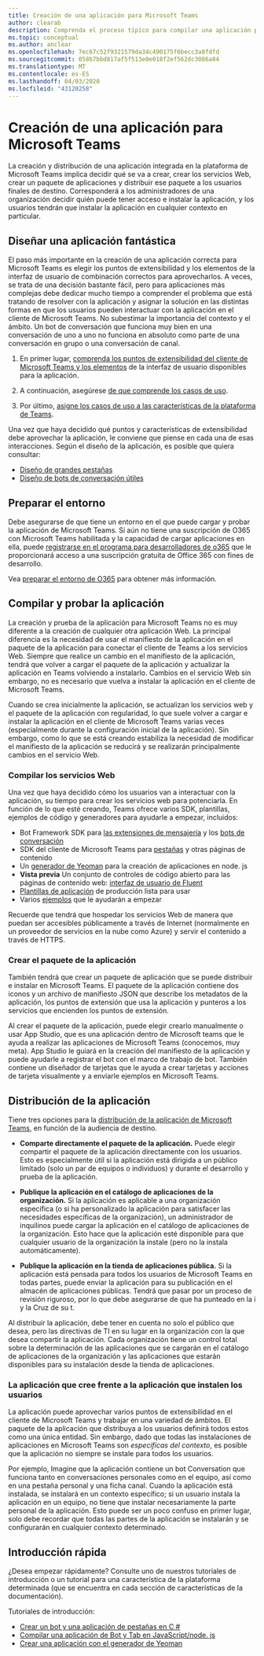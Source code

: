 ```yaml
---
title: Creación de una aplicación para Microsoft Teams
author: clearab
description: Comprenda el proceso típico para compilar una aplicación para Microsoft Teams.
ms.topic: conceptual
ms.author: anclear
ms.openlocfilehash: 7ec67c52f9321579da34c490175f6becc3a8fdfd
ms.sourcegitcommit: 058b7bbd817af5f513e0e018f2ef562dc3086a84
ms.translationtype: MT
ms.contentlocale: es-ES
ms.lasthandoff: 04/03/2020
ms.locfileid: "43120258"
---
```

# <a name="building-an-app-for-microsoft-teams"></a>Creación de una aplicación para Microsoft Teams

La creación y distribución de una aplicación integrada en la plataforma de Microsoft Teams implica decidir qué se va a crear, crear los servicios Web, crear un paquete de aplicaciones y distribuir ese paquete a los usuarios finales de destino. Corresponderá a los administradores de una organización decidir quién puede tener acceso e instalar la aplicación, y los usuarios tendrán que instalar la aplicación en cualquier contexto en particular.

## <a name="design-a-great-app"></a>Diseñar una aplicación fantástica

El paso más importante en la creación de una aplicación correcta para Microsoft Teams es elegir los puntos de extensibilidad y los elementos de la interfaz de usuario de combinación correctos para aprovecharlos. A veces, se trata de una decisión bastante fácil, pero para aplicaciones más complejas debe dedicar mucho tiempo a comprender el problema que está tratando de resolver con la aplicación y asignar la solución en las distintas formas en que los usuarios pueden interactuar con la aplicación en el cliente de Microsoft Teams. No subestimar la importancia del contexto y el ámbito. Un bot de conversación que funciona muy bien en una conversación de uno a uno no funciona en absoluto como parte de una conversación en grupo o una conversación de canal.

1. En primer lugar, [comprenda los puntos de extensibilidad del cliente de Microsoft Teams y los elementos](~/concepts/extensibility-points.md) de la interfaz de usuario disponibles para la aplicación.

2. A continuación, asegúrese [de que comprende los casos de uso](~/concepts/design/understand-use-cases.md).

3. Por último, [asigne los casos de uso a las características de la plataforma de Teams](~/concepts/design/map-use-cases.md).

Una vez que haya decidido qué puntos y características de extensibilidad debe aprovechar la aplicación, le conviene que piense en cada una de esas interacciones. Según el diseño de la aplicación, es posible que quiera consultar:

* [Diseño de grandes pestañas](~/tabs/design/tabs.md)
* [Diseño de bots de conversación útiles](~/bots/design/bots.md)

## <a name="prepare-your-environment"></a>Preparar el entorno

Debe asegurarse de que tiene un entorno en el que puede cargar y probar la aplicación de Microsoft Teams. Si aún no tiene una suscripción de O365 con Microsoft Teams habilitada y la capacidad de cargar aplicaciones en ella, puede [registrarse en el programa para desarrolladores de o365](https://developer.microsoft.com/microsoft-365/dev-program) que le proporcionará acceso a una suscripción gratuita de Office 365 con fines de desarrollo.

Vea [preparar el entorno de O365](~/concepts/build-and-test/prepare-your-o365-tenant.md) para obtener más información.

## <a name="build-and-test-your-app"></a>Compilar y probar la aplicación

La creación y prueba de la aplicación para Microsoft Teams no es muy diferente a la creación de cualquier otra aplicación Web. La principal diferencia es la necesidad de usar el manifiesto de la aplicación en el paquete de la aplicación para conectar el cliente de Teams a los servicios Web. Siempre que realice un cambio en el manifiesto de la aplicación, tendrá que volver a cargar el paquete de la aplicación y actualizar la aplicación en Teams volviendo a instalarlo. Cambios en el servicio Web sin embargo, no es necesario que vuelva a instalar la aplicación en el cliente de Microsoft Teams.

Cuando se crea inicialmente la aplicación, se actualizan los servicios web y el paquete de la aplicación con regularidad, lo que suele volver a cargar e instalar la aplicación en el cliente de Microsoft Teams varias veces (especialmente durante la configuración inicial de la aplicación). Sin embargo, como lo que se está creando estabiliza la necesidad de modificar el manifiesto de la aplicación se reducirá y se realizarán principalmente cambios en el servicio Web.

### <a name="build-your-web-services"></a>Compilar los servicios Web

Una vez que haya decidido cómo los usuarios van a interactuar con la aplicación, su tiempo para crear los servicios web para potenciarla. En función de lo que esté creando, Teams ofrece varios SDK, plantillas, ejemplos de código y generadores para ayudarle a empezar, incluidos:

* Bot Framework SDK para [las extensiones de mensajería](~/messaging-extensions/what-are-messaging-extensions.md) y los [bots de conversación](~/bots/what-are-bots.md)
* SDK del cliente de Microsoft Teams para [pestañas](~/tabs/what-are-tabs.md) y otras páginas de contenido
* Un [generador de Yeoman](~/tutorials/get-started-yeoman.md) para la creación de aplicaciones en node. js
* **Vista previa** Un conjunto de controles de código abierto para las páginas de contenido web: [interfaz de usuario de Fluent](https://microsoft.github.io/fluent-ui-react/)
* [Plantillas de aplicación](~/samples/app-templates.md) de producción lista para usar
* Varios [ejemplos](~/samples/code-samples.md) que le ayudarán a empezar

Recuerde que tendrá que hospedar los servicios Web de manera que puedan ser accesibles públicamente a través de Internet (normalmente en un proveedor de servicios en la nube como Azure) y servir el contenido a través de HTTPS.

### <a name="create-your-app-package"></a>Crear el paquete de la aplicación

También tendrá que crear un paquete de aplicación que se puede distribuir e instalar en Microsoft Teams. El paquete de la aplicación contiene dos iconos y un archivo de manifiesto JSON que describe los metadatos de la aplicación, los puntos de extensión que usa la aplicación y punteros a los servicios que encienden los puntos de extensión.

Al crear el paquete de la aplicación, puede elegir crearlo manualmente o usar App Studio, que es una aplicación dentro de Microsoft teams que le ayuda a realizar las aplicaciones de Microsoft Teams (conocemos, muy meta). App Studio le guiará en la creación del manifiesto de la aplicación y puede ayudarle a registrar el bot con el marco de trabajo de bot. También contiene un diseñador de tarjetas que le ayuda a crear tarjetas y acciones de tarjeta visualmente y a enviarle ejemplos en Microsoft Teams.

## <a name="distributing-your-app"></a>Distribución de la aplicación

Tiene tres opciones para la [distribución de la aplicación de Microsoft Teams](~/concepts/deploy-and-publish/apps-publish.md), en función de la audiencia de destino.

* **Comparte directamente el paquete de la aplicación.** Puede elegir compartir el paquete de la aplicación directamente con los usuarios. Esto es especialmente útil si la aplicación está dirigida a un público limitado (solo un par de equipos o individuos) y durante el desarrollo y prueba de la aplicación.
  
* **Publique la aplicación en el catálogo de aplicaciones de la organización.** Si la aplicación es aplicable a una organización específica (o si ha personalizado la aplicación para satisfacer las necesidades específicas de la organización), un administrador de inquilinos puede cargar la aplicación en el catálogo de aplicaciones de la organización. Esto hace que la aplicación esté disponible para que cualquier usuario de la organización la instale (pero no la instala automáticamente).
  
* **Publique la aplicación en la tienda de aplicaciones pública.** Si la aplicación está pensada para todos los usuarios de Microsoft Teams en todas partes, puede enviar la aplicación para su publicación en el almacén de aplicaciones públicas. Tendrá que pasar por un proceso de revisión riguroso, por lo que debe asegurarse de que ha punteado en la i y la Cruz de su t.

Al distribuir la aplicación, debe tener en cuenta no solo el público que desea, pero las directivas de TI en su lugar en la organización con la que desea compartir la aplicación. Cada organización tiene un control total sobre la determinación de las aplicaciones que se cargarán en el catálogo de aplicaciones de la organización y las aplicaciones que estarán disponibles para su instalación desde la tienda de aplicaciones.

### <a name="the-app-you-create-versus-the-app-your-users-install"></a>La aplicación que cree frente a la aplicación que instalen los usuarios

La aplicación puede aprovechar varios puntos de extensibilidad en el cliente de Microsoft Teams y trabajar en una variedad de ámbitos. El paquete de la aplicación que distribuya a los usuarios definirá todos estos como una única entidad. Sin embargo, dado que todas las instalaciones de aplicaciones en Microsoft Teams son *específicas del contexto*, es posible que la aplicación no siempre se instale para todos los usuarios.

Por ejemplo, Imagine que la aplicación contiene un bot Conversation que funciona tanto en conversaciones personales como en el equipo, así como en una pestaña personal y una ficha canal. Cuando la aplicación está instalada, se instalará en un contexto específico; si un usuario instala la aplicación en un equipo, no tiene que instalar necesariamente la parte personal de la aplicación. Esto puede ser un poco confuso en primer lugar, solo debe recordar que todas las partes de la aplicación se instalarán y se configurarán en cualquier contexto determinado.

## <a name="get-started-quickly"></a>Introducción rápida

¿Desea empezar rápidamente? Consulte uno de nuestros tutoriales de introducción o un tutorial para una característica de la plataforma determinada (que se encuentra en cada sección de características de la documentación).

Tutoriales de introducción:

* [Crear un bot y una aplicación de pestañas en C #](~/tutorials/get-started-dotnet-app-studio.md)
* [Compilar una aplicación de Bot y Tab en JavaScript/node. js](~/tutorials/get-started-nodejs-app-studio.md)
* [Crear una aplicación con el generador de Yeoman](~/tutorials/get-started-yeoman.md)
